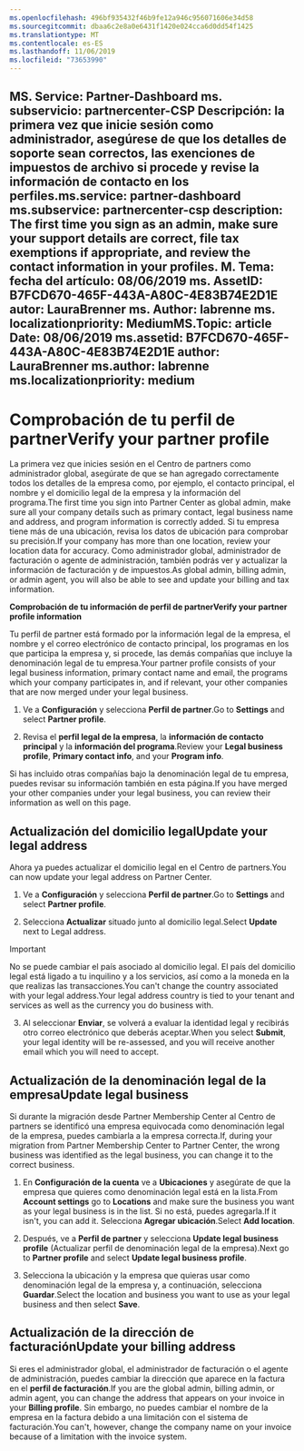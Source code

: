```yaml
---
ms.openlocfilehash: 496bf935432f46b9fe12a946c956071606e34d58
ms.sourcegitcommit: dbaa6c2e8a0e6431f1420e024cca6d0dd54f1425
ms.translationtype: MT
ms.contentlocale: es-ES
ms.lasthandoff: 11/06/2019
ms.locfileid: "73653990"
---
```

<span data-ttu-id="47923-101">MS. Service: Partner-Dashboard ms. subservicio: partnercenter-CSP Descripción: la primera vez que inicie sesión como administrador, asegúrese de que los detalles de soporte sean correctos, las exenciones de impuestos de archivo si procede y revise la información de contacto en los perfiles.</span><span class="sxs-lookup"><span data-stu-id="47923-101">ms.service: partner-dashboard ms.subservice: partnercenter-csp description: The first time you sign as an admin, make sure your support details are correct, file tax exemptions if appropriate, and review the contact information in your profiles.</span></span>
<span data-ttu-id="47923-102">M. Tema: fecha del artículo: 08/06/2019 ms. AssetID: B7FCD670-465F-443A-A80C-4E83B74E2D1E autor: LauraBrenner ms. Author: labrenne ms. localizationpriority: Medium</span><span class="sxs-lookup"><span data-stu-id="47923-102">MS.Topic: article Date: 08/06/2019 ms.assetid: B7FCD670-465F-443A-A80C-4E83B74E2D1E author: LauraBrenner ms.author: labrenne ms.localizationpriority: medium</span></span>
---

# <a name="verify-your-partner-profile"></a><span data-ttu-id="47923-103">Comprobación de tu perfil de partner</span><span class="sxs-lookup"><span data-stu-id="47923-103">Verify your partner profile</span></span>

<span data-ttu-id="47923-104">La primera vez que inicies sesión en el Centro de partners como administrador global, asegúrate de que se han agregado correctamente todos los detalles de la empresa como, por ejemplo, el contacto principal, el nombre y el domicilio legal de la empresa y la información del programa.</span><span class="sxs-lookup"><span data-stu-id="47923-104">The first time you sign into Partner Center as  global admin, make sure all your company details such as primary contact, legal business name and address, and program information is correctly added.</span></span> <span data-ttu-id="47923-105">Si tu empresa tiene más de una ubicación, revisa los datos de ubicación para comprobar su precisión.</span><span class="sxs-lookup"><span data-stu-id="47923-105">If your company has more than one location, review your location data for accuracy.</span></span> <span data-ttu-id="47923-106">Como administrador global, administrador de facturación o agente de administración, también podrás ver y actualizar la información de facturación y de impuestos.</span><span class="sxs-lookup"><span data-stu-id="47923-106">As global admin, billing admin, or admin agent, you will also be able to see and update your billing and tax information.</span></span> 

<span data-ttu-id="47923-107">**Comprobación de tu información de perfil de partner**</span><span class="sxs-lookup"><span data-stu-id="47923-107">**Verify your partner profile information**</span></span>

<span data-ttu-id="47923-108">Tu perfil de partner está formado por la información legal de la empresa, el nombre y el correo electrónico de contacto principal, los programas en los que participa la empresa y, si procede, las demás compañías que incluye la denominación legal de tu empresa.</span><span class="sxs-lookup"><span data-stu-id="47923-108">Your partner profile consists of your legal business information, primary contact name and email, the programs which your company participates in, and if relevant, your other companies that are now merged under your legal business.</span></span>

1.  <span data-ttu-id="47923-109">Ve a **Configuración** y selecciona **Perfil de partner**.</span><span class="sxs-lookup"><span data-stu-id="47923-109">Go to **Settings** and select **Partner profile**.</span></span>

2.  <span data-ttu-id="47923-110">Revisa el **perfil legal de la empresa**, la **información de contacto principal** y la **información del programa**.</span><span class="sxs-lookup"><span data-stu-id="47923-110">Review your **Legal business profile**, **Primary contact info**, and your **Program info**.</span></span>

<span data-ttu-id="47923-111">Si has incluido otras compañías bajo la denominación legal de tu empresa, puedes revisar su información también en esta página.</span><span class="sxs-lookup"><span data-stu-id="47923-111">If you have merged your other companies under your legal business, you can review their information as well on this page.</span></span>

## <a name="update-your-legal-address"></a><span data-ttu-id="47923-112">Actualización del domicilio legal</span><span class="sxs-lookup"><span data-stu-id="47923-112">Update your legal address</span></span>

<span data-ttu-id="47923-113">Ahora ya puedes actualizar el domicilio legal en el Centro de partners.</span><span class="sxs-lookup"><span data-stu-id="47923-113">You can now update your legal address on Partner Center.</span></span>

1. <span data-ttu-id="47923-114">Ve a **Configuración** y selecciona **Perfil de partner**.</span><span class="sxs-lookup"><span data-stu-id="47923-114">Go to **Settings** and select **Partner profile**.</span></span> 

2. <span data-ttu-id="47923-115">Selecciona **Actualizar** situado junto al domicilio legal.</span><span class="sxs-lookup"><span data-stu-id="47923-115">Select **Update** next to Legal address.</span></span> 

>[!Important]
><span data-ttu-id="47923-116">No se puede cambiar el país asociado al domicilio legal. El país del domicilio legal está ligado a tu inquilino y a los servicios, así como a la moneda en la que realizas las transacciones.</span><span class="sxs-lookup"><span data-stu-id="47923-116">You can't change the country associated with your legal address.Your legal address country is tied to your tenant and services as well as the currency you do business with.</span></span> 

3. <span data-ttu-id="47923-117">Al seleccionar **Enviar**, se volverá a evaluar la identidad legal y recibirás otro correo electrónico que deberás aceptar.</span><span class="sxs-lookup"><span data-stu-id="47923-117">When you select **Submit**, your legal identity will be re-assessed, and you will receive another email which you will need to accept.</span></span>

## <a name="update-legal-business"></a><span data-ttu-id="47923-118">Actualización de la denominación legal de la empresa</span><span class="sxs-lookup"><span data-stu-id="47923-118">Update legal business</span></span>

<span data-ttu-id="47923-119">Si durante la migración desde Partner Membership Center al Centro de partners se identificó una empresa equivocada como denominación legal de la empresa, puedes cambiarla a la empresa correcta.</span><span class="sxs-lookup"><span data-stu-id="47923-119">If, during your migration from Partner Membership Center to Partner Center, the wrong business was identified as the legal business, you can change it to the correct business.</span></span>

1. <span data-ttu-id="47923-120">En **Configuración de la cuenta** ve a **Ubicaciones** y asegúrate de que la empresa que quieres como denominación legal está en la lista.</span><span class="sxs-lookup"><span data-stu-id="47923-120">From **Account settings** go to **Locations** and make sure the business you want as your legal business is in the list.</span></span> <span data-ttu-id="47923-121">Si no está, puedes agregarla.</span><span class="sxs-lookup"><span data-stu-id="47923-121">If it isn't, you can add it.</span></span> <span data-ttu-id="47923-122">Selecciona **Agregar ubicación**.</span><span class="sxs-lookup"><span data-stu-id="47923-122">Select **Add location**.</span></span>

2.  <span data-ttu-id="47923-123">Después, ve a **Perfil de partner** y selecciona **Update legal business profile** (Actualizar perfil de denominación legal de la empresa).</span><span class="sxs-lookup"><span data-stu-id="47923-123">Next go to **Partner profile** and select **Update legal business profile**.</span></span>

3.  <span data-ttu-id="47923-124">Selecciona la ubicación y la empresa que quieras usar como denominación legal de la empresa y, a continuación, selecciona **Guardar**.</span><span class="sxs-lookup"><span data-stu-id="47923-124">Select the location and business you want to use as your legal business and then select **Save**.</span></span>

## <a name="update-your-billing-address"></a><span data-ttu-id="47923-125">Actualización de la dirección de facturación</span><span class="sxs-lookup"><span data-stu-id="47923-125">Update your billing address</span></span>

<span data-ttu-id="47923-126">Si eres el administrador global, el administrador de facturación o el agente de administración, puedes cambiar la dirección que aparece en la factura en el **perfil de facturación**.</span><span class="sxs-lookup"><span data-stu-id="47923-126">If you are the global admin, billing admin, or admin agent, you can change the address that appears on your invoice in your **Billing profile**.</span></span> <span data-ttu-id="47923-127">Sin embargo, no puedes cambiar el nombre de la empresa en la factura debido a una limitación con el sistema de facturación.</span><span class="sxs-lookup"><span data-stu-id="47923-127">You can't, however, change the company name on your invoice because of a limitation with the invoice system.</span></span>

 


